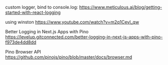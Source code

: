 custom logger, bind to console.log: https://www.meticulous.ai/blog/getting-started-with-react-logging

using winston https://www.youtube.com/watch?v=m2q1Cevl_qw

Better Logging in Next.js Apps with Pino
https://levelup.gitconnected.com/better-logging-in-next-js-apps-with-pino-f973de4dd8dd

Pino Browser API
https://github.com/pinojs/pino/blob/master/docs/browser.md
